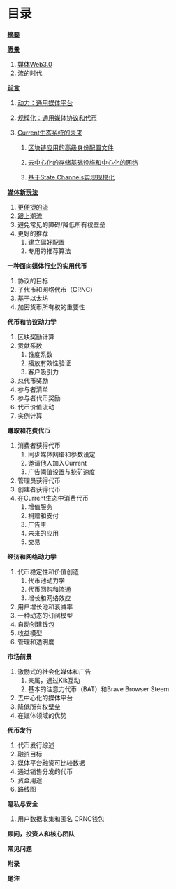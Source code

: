 # 目录

[**摘要**](/zhai-yao.md)

[**愿景**](/yuan-jing.md)

1. [媒体Web3.0](/yuan-jing/mei-ti-web-3-0.md)
2. [流的时代](/yuan-jing/liu-de-shi-dai.md)

[**前言**](/qian-yan.md)

1. [动力：通用媒体平台](/qian-yan/yin-qing-ff1a-tong-yong-mei-ti-ping-tai.md)

2. [规模化：通用媒体协议和代币](/qian-yan/kuo-zhan-ff1a-tong-yong-mei-ti-xie-yi-he-dai-bi.md)

3. [Current生态系统的未来](/qian-yan/currentsheng-tai-xi-tong-de-wei-lai.md)

   1. [区块链应用的高级身份配置文件](/qian-yan/currentsheng-tai-xi-tong-de-wei-lai.md)

   2. [去中心化的存储基础设施和中心化的网络](/qian-yan/currentsheng-tai-xi-tong-de-wei-lai.md)

   3. [基于State Channels实现规模化](/qian-yan/currentsheng-tai-xi-tong-de-wei-lai.md)

[**媒体新玩法**](/mei-ti-xin-wan-fa.md)

1. [更便捷的流](/mei-ti-xin-wan-fa/geng-bian-jie-de-liu.md)
2. [跟上潮流](/mei-ti-xin-wan-fa/gen-jin-wen-hua.md)
3. 避免常见的障碍/降低所有权壁垒
4. 更好的推荐
   1. 建立偏好配置
   2. 专用的推荐算法

**一种面向媒体行业的实用代币**

1. 协议的目标
2. 子代币和网络代币（CRNC）
3. 基于以太坊
4. 加密货币所有权的重要性

**代币和协议动力学**

1. 区块奖励计算
2. 贡献系数
   1. 锥度系数
   2. 播放有效性验证
   3. 客户吸引力
3. 总代币奖励
4. 参与者清单
5. 参与者代币奖励
6. 代币价值流动
7. 实例计算

**赚取和花费代币**

1. 消费者获得代币
   1. 同步媒体网络和参数设定
   2. 邀请他人加入Current
   3. 广告阈值设置与挖矿速度
2. 管理员获得代币
3. 创建者获得代币
4. 在Current生态中消费代币
   1. 增值服务
   2. 捐赠和支付
   3. 广告主
   4. 未来的应用
   5. 交易

**经济和网络动力学**

1. 代币稳定性和价值创造
   1. 代币池动力学
   2. 代币回购和流通
   3. 增长和网络效应
2. 用户增长池和衰减率
3. 一种动态的订阅模型
4. 自动创建钱包
5. 收益模型
6. 管理和透明度

**市场前景**

1. 激励式的社会化媒体和广告
   1. 亲属，通过Kik互动
   2. 基本的注意力代币（BAT）和Brave Browser Steem
2. 去中心化的媒体平台
3. 降低所有权壁垒
4. 在媒体领域的优势

**代币发行**

1. 代币发行综述
2. 融资目标
3. 媒体平台融资可比较数据
4. 通过销售分发的代币
5. 资金用途
6. 路线图

**隐私与安全**

1. 用户数据收集和匿名 CRNC钱包

**顾问，投资人和核心团队**

**常见问题**

**附录**

**尾注**

